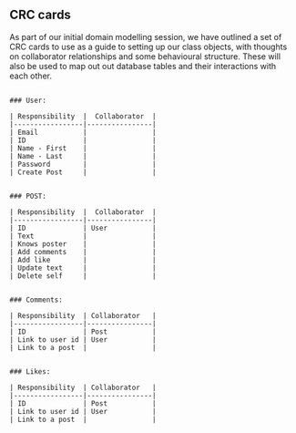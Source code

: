 ## CRC cards

As part of our initial domain modelling session, we have outlined a set of CRC cards to use as a guide to setting up our class objects, with thoughts on collaborator relationships and some behavioural structure. These will also be used to map out out database tables and their interactions with each other.

```

### User:

| Responsibility  |  Collaborator  |
|-----------------|----------------|
| Email           |                |
| ID              |                |
| Name - First    |                |
| Name - Last     |                |
| Password        |                |
| Create Post     |                |


### POST:

| Responsibility  |  Collaborator  |
|-----------------|----------------|
| ID              | User           |
| Text            |                |
| Knows poster    |                |
| Add comments    |                |
| Add like        |                |
| Update text     |                |
| Delete self     |                |


### Comments:

| Responsibility  | Collaborator   |
|-----------------|----------------|
| ID              | Post           |
| Link to user id | User           |
| Link to a post  |                |


### Likes:

| Responsibility  | Collaborator   |
|-----------------|----------------|
| ID              | Post           |
| Link to user id | User           |
| Link to a post  |                |




```

